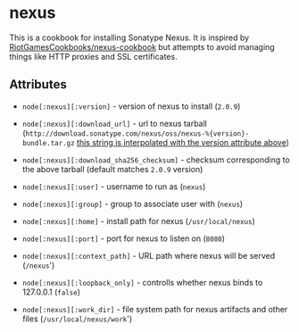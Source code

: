 nexus
=====

This is a cookbook for installing Sonatype Nexus. It is inspired by [RiotGamesCookbooks/nexus-cookbook](https://github.com/RiotGamesCookbooks/nexus-cookbook) but attempts to avoid managing things like HTTP proxies and SSL certificates.


Attributes
----------

* `node[:nexus][:version]` - version of nexus to install (`2.0.9`)
* `node[:nexus][:download_url]` - url to nexus tarball (`http://download.sonatype.com/nexus/oss/nexus-%{version}-bundle.tar.gz` [this string is interpolated with the version attribute above](https://coderanger.net/derived-attributes/))
* `node[:nexus][:download_sha256_checksum]` - checksum corresponding to the above tarball (default matches `2.0.9` version)

* `node[:nexus][:user]` - username to run as (`nexus`)
* `node[:nexus][:group]` - group to associate user with (`nexus`)
* `node[:nexus][:home]` - install path for nexus (`/usr/local/nexus`)
* `node[:nexus][:port]` - port for nexus to listen on (`8080`)
* `node[:nexus][:context_path]` - URL path where nexus will be served (`/nexus`')
* `node[:nexus][:loopback_only]` - controlls whether nexus binds to 127.0.0.1 (`false`)
* `node[:nexus][:work_dir]` - file system path for nexus artifacts and other files (`/usr/local/nexus/work`')
